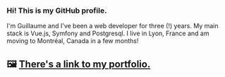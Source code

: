 ### Hi! This is my GitHub profile.

I'm Guillaume and I've been a web developer for three (!) years. My main stack is Vue.js, Symfony and Postgresql.
I live in Lyon, France and am moving to Montréal, Canada in a few months!

## 🖼 [There's a link to my portfolio.](https://ghartemann.fr)
